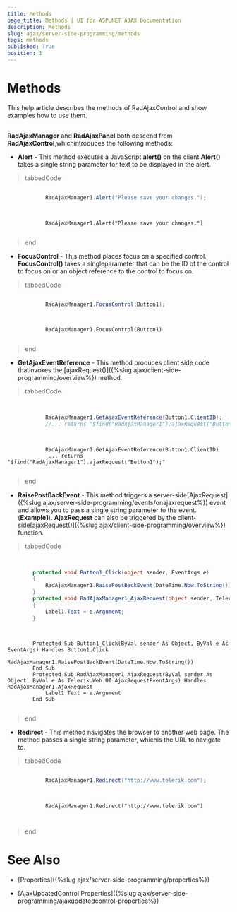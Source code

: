 ```yaml
---
title: Methods
page_title: Methods | UI for ASP.NET AJAX Documentation
description: Methods
slug: ajax/server-side-programming/methods
tags: methods
published: True
position: 1
---
```


# Methods



This help article describes the methods of RadAjaxControl and show examples how to use them.

## 

__RadAjaxManager__ and __RadAjaxPanel__ both descend from __RadAjaxControl__,whichintroduces the following methods:

* __Alert__ - This method executes a JavaScript __alert()__ on the client.__Alert()__ takes a single string parameter for text to be displayed in the alert.

>tabbedCode

````C#
	
	        RadAjaxManager1.Alert("Please save your changes.");
	
````



````VB.NET
	
	        RadAjaxManager1.Alert("Please save your changes.")
	
````


>end

* __FocusControl__ - This method places focus on a specified control. __FocusControl()__ takes a singleparameter that can be the ID of the control to focus on or an object reference to the control to focus on.

>tabbedCode

````C#
	
	        RadAjaxManager1.FocusControl(Button1);
	
````



````VB.NET
	
	        RadAjaxManager1.FocusControl(Button1)
	
````


>end

* __GetAjaxEventReference__ - This method produces client side code thatinvokes the [ajaxRequest()]({%slug ajax/client-side-programming/overview%}) method.

>tabbedCode

````C#
	
	
	        RadAjaxManager1.GetAjaxEventReference(Button1.ClientID);
	        //... returns "$find("RadAjaxManager1").ajaxRequest("Button1");"
	
````



````VB.NET
	
	        RadAjaxManager1.GetAjaxEventReference(Button1.ClientID)
	        '... returns "$find("RadAjaxManager1").ajaxRequest("Button1");"
	
````


>end

* __RaisePostBackEvent__ - This method triggers a server-side[AjaxRequest]({%slug ajax/server-side-programming/events/onajaxrequest%}) event and allows you to pass a single string parameter to the event. (__Example1__). __AjaxRequest__ can also be triggered by the client-side[ajaxRequest()]({%slug ajax/client-side-programming/overview%}) function.

>tabbedCode

````C#
	     
	
	    protected void Button1_Click(object sender, EventArgs e)
	    {    
	        RadAjaxManager1.RaisePostBackEvent(DateTime.Now.ToString());
	    }
	    protected void RadAjaxManager1_AjaxRequest(object sender, Telerik.Web.UI.AjaxRequestEventArgs e)
	    {    
	        Label1.Text = e.Argument;
	    }
				
````



````VB.NET
	
	    Protected Sub Button1_Click(ByVal sender As Object, ByVal e As EventArgs) Handles Button1.Click
	        RadAjaxManager1.RaisePostBackEvent(DateTime.Now.ToString())
	    End Sub
	    Protected Sub RadAjaxManager1_AjaxRequest(ByVal sender As Object, ByVal e As Telerik.Web.UI.AjaxRequestEventArgs) Handles RadAjaxManager1.AjaxRequest
	        Label1.Text = e.Argument
	    End Sub
	
````


>end

* __Redirect__ - This method navigates the browser to another web page. The method passes a single string parameter, whichis the URL to navigate to.

>tabbedCode

````C#
	
	        RadAjaxManager1.Redirect("http://www.telerik.com");
	
````



````VB.NET
	
	        RadAjaxManager1.Redirect("http://www.telerik.com")
	
	
````


>end

# See Also

 * [Properties]({%slug ajax/server-side-programming/properties%})

 * [AjaxUpdatedControl Properties]({%slug ajax/server-side-programming/ajaxupdatedcontrol-properties%})
